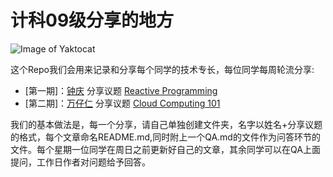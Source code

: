 # 计科09级分享的地方


![Image of Yaktocat](https://github.com/richardissuperman/sy0901/blob/master/README/sy0901.jpg?raw=true)

这个Repo我们会用来记录和分享每个同学的技术专长，每位同学每周轮流分享:

 * [第一期]：[钟庆](https://github.com/richardissuperman) 分享议题 [Reactive Programming](https://github.com/richardissuperman/sy0901/blob/master/%E9%92%9F%E5%BA%86-Reactive%20Programming/reactive_programming.md)
 * [第二期]：[万仔仁](https://github.com/HusterWan) 分享议题 [Cloud Computing 101](https://github.com/richardissuperman/WHUT_CS_CLASS_09/blob/master/%E4%B8%87%E4%BB%94%E4%BB%81-Cloud-Computing101/%E4%BA%91%E8%AE%A1%E7%AE%97101.md)


我们的基本做法是，每一个分享，请自己单独创建文件夹，名字以姓名+分享议题的格式，每个文章命名README.md,同时附上一个QA.md的文件作为问答环节的文件。每个星期一位同学在周日之前更新好自己的文章，其余同学可以在QA上面提问，工作日作者对问题给予回答。
